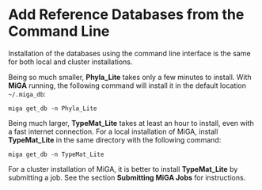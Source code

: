 # Add Reference Databases from the Command Line

Installation of the databases using the command line interface is the same for both local and cluster installations.

Being so much smaller, **Phyla\_Lite** takes only a few minutes to install. With **MiGA** running, the following command will install it in the default location `~/.miga_db`:

```text
miga get_db -n Phyla_Lite
```

Being much larger, **TypeMat\_Lite** takes at least an hour to install, even with a fast internet connection. For a local installation of MiGA, install **TypeMat\_Lite** in the same directory with the following command:

```text
miga get_db -n TypeMat_Lite
```

For a cluster installation of MiGA, it is better to install **TypeMat\_Lite** by submitting a job. See the section **Submitting MiGA Jobs** for instructions.

